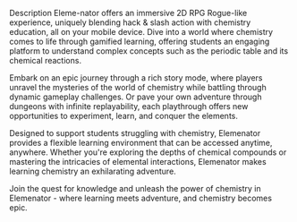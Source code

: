 Description
Eleme-nator offers an immersive 2D RPG Rogue-like experience, uniquely blending hack & slash action with chemistry education, all on your mobile device. Dive into a world where chemistry comes to life through gamified learning, offering students an engaging platform to understand complex concepts such as the periodic table and its chemical reactions.

Embark on an epic journey through a rich story mode, where players unravel the mysteries of the world of chemistry while battling through dynamic gameplay challenges. Or pave your own adventure through dungeons with infinite replayability, each playthrough offers new opportunities to experiment, learn, and conquer the elements.

Designed to support students struggling with chemistry, Elemenator provides a flexible learning environment that can be accessed anytime, anywhere. Whether you're exploring the depths of chemical compounds or mastering the intricacies of elemental interactions, Elemenator makes learning chemistry an exhilarating adventure.

Join the quest for knowledge and unleash the power of chemistry in Elemenator - where learning meets adventure, and chemistry becomes epic.
